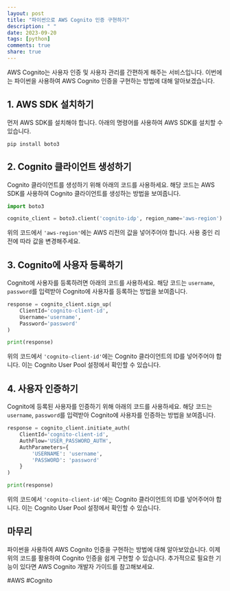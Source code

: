```yaml
---
layout: post
title: "파이썬으로 AWS Cognito 인증 구현하기"
description: " "
date: 2023-09-20
tags: [python]
comments: true
share: true
---
```


AWS Cognito는 사용자 인증 및 사용자 관리를 간편하게 해주는 서비스입니다. 이번에는 파이썬을 사용하여 AWS Cognito 인증을 구현하는 방법에 대해 알아보겠습니다. 

## 1. AWS SDK 설치하기
먼저 AWS SDK를 설치해야 합니다. 아래의 명령어를 사용하여 AWS SDK를 설치할 수 있습니다.

```shell
pip install boto3
```

## 2. Cognito 클라이언트 생성하기
Cognito 클라이언트를 생성하기 위해 아래의 코드를 사용하세요. 해당 코드는 AWS SDK를 사용하여 Cognito 클라이언트를 생성하는 방법을 보여줍니다.

```python
import boto3

cognito_client = boto3.client('cognito-idp', region_name='aws-region')
```

위의 코드에서 `'aws-region'`에는 AWS 리전의 값을 넣어주어야 합니다. 사용 중인 리전에 따라 값을 변경해주세요.

## 3. Cognito에 사용자 등록하기
Cognito에 사용자를 등록하려면 아래의 코드를 사용하세요. 해당 코드는 `username`, `password`를 입력받아 Cognito에 사용자를 등록하는 방법을 보여줍니다.

```python
response = cognito_client.sign_up(
    ClientId='cognito-client-id',
    Username='username',
    Password='password'
)

print(response)
```

위의 코드에서 `'cognito-client-id'`에는 Cognito 클라이언트의 ID를 넣어주어야 합니다. 이는 Cognito User Pool 설정에서 확인할 수 있습니다.

## 4. 사용자 인증하기
Cognito에 등록된 사용자를 인증하기 위해 아래의 코드를 사용하세요. 해당 코드는 `username`, `password`를 입력받아 Cognito에 사용자를 인증하는 방법을 보여줍니다.

```python
response = cognito_client.initiate_auth(
    ClientId='cognito-client-id',
    AuthFlow='USER_PASSWORD_AUTH',
    AuthParameters={
        'USERNAME': 'username',
        'PASSWORD': 'password'
    }
)

print(response)
```

위의 코드에서 `'cognito-client-id'`에는 Cognito 클라이언트의 ID를 넣어주어야 합니다. 이는 Cognito User Pool 설정에서 확인할 수 있습니다.

## 마무리
파이썬을 사용하여 AWS Cognito 인증을 구현하는 방법에 대해 알아보았습니다. 이제 위의 코드를 활용하여 Cognito 인증을 쉽게 구현할 수 있습니다. 추가적으로 필요한 기능이 있다면 AWS Cognito 개발자 가이드를 참고해보세요.

#AWS #Cognito